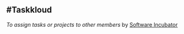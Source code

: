 #Taskkloud
---
*To assign tasks or projects to other members*
by [Software Incubator](http://www.silive.in/)
